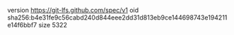 version https://git-lfs.github.com/spec/v1
oid sha256:b4e31fe9c56cabd240d844eee2dd31d813eb9ce144698743e194211e14f6bbf7
size 5322
